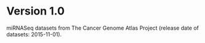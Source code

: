 # Version 1.0
miRNASeq datasets from The Cancer Genome Atlas Project (release date of datasets: 2015-11-01).
